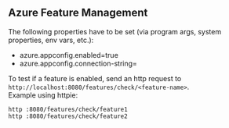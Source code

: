 ## Azure Feature Management

The following properties have to be set (via program args, system properties, env vars, etc.):

* azure.appconfig.enabled=true
* azure.appconfig.connection-string=<connection-string-from-azure-portal>

To test if a feature is enabled, send an http request to `http://localhost:8080/features/check/<feature-name>`.
<br>
Example using httpie:

```
http :8080/features/check/feature1
http :8080/features/check/feature2
```
